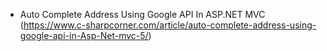  - Auto Complete Address Using Google API In ASP.NET MVC<br/>
 (https://www.c-sharpcorner.com/article/auto-complete-address-using-google-api-in-Asp-Net-mvc-5/)
